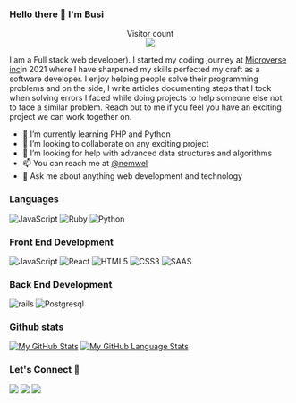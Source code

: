 ### Hello there 👋 I'm Busi
<p align="center"> 
  Visitor count<br>
  <img src="https://profile-counter.glitch.me/Nemwel-Boniface/count.svg" />
</p>

I am a Full stack web developer). I started my coding journey at [Microverse inc](https://www.microverse.org/)in 2021 where I have sharpened my skills perfected my craft as a software developer. I enjoy helping people solve their programming problems and on  the side, I write articles documenting steps that I took when solving errors I faced while doing projects to help someone else not to face a similar problem. Reach out to me if you feel you have an exciting project we can work together on.

- 🌱 I’m currently learning PHP and Python
- 👯 I’m looking to collaborate on any exciting project
- 🤔 I’m looking for help with advanced data structures and algorithms 
- 📫 You can reach me at [@nemwel](https://www.linkedin.com/in/busiwa-liuma/)
- 💬 Ask me about anything web development and technology

### Languages
![JavaScript](https://icongr.am/devicon/javascript-original.svg?size=50&color=currentColor)
![Ruby](https://icongr.am/devicon/ruby-original.svg?size=50&color=currentColor)
![Python](https://icongr.am/devicon/python-original.svg?size=50&color=currentColor)
### Front End Development
![JavaScript](https://icongr.am/devicon/javascript-original.svg?size=50&color=currentColor)
![React](https://icongr.am/devicon/react-original.svg?size=50&color=currentColor)
![HTML5](https://icongr.am/devicon/html5-original.svg?size=50&color=currentColor)
![CSS3](https://icongr.am/devicon/css3-original.svg?size=50&color=currentColor)
![SAAS](https://icongr.am/devicon/sass-original.svg?size=50&color=currentColor)
### Back End Development
![rails](https://icongr.am/devicon/rails-original-wordmark.svg?size=53&color=currentColor)
![Postgresql](https://icongr.am/devicon/postgresql-original.svg?size=50&color=currentColor)
### Github stats
[![My GitHub Stats](https://github-readme-stats.vercel.app/api/?username=Nemwel-Boniface&count_private=true&theme=tokyonight&showicons=true)]()
[![My GitHub Language Stats](https://github-readme-stats.vercel.app/api/top-langs/?username=Nemwel-Boniface&langs_count=5&theme=tokyonight)]()<h3 align="left">Let's Connect :handshake:</h3>
<div align="left">
<a target="_blank"
href="https://www.linkedin.com/in/nemwel-nyandoro-aa1b2620b/"><img
src="https://img.shields.io/badge/-LinkedIn-0077b5?style=for-the-badge&logo=LinkedIn&logoColor=white"></img></a> <a target="_blank"
href="mailto:nemwelboniface@outlook.com"><img
src="https://img.shields.io/badge/-Gmail-D14836?style=for-the-badge&logo=Gmail&logoColor=white"></img></a> <a target="_blank"
href="https://twitter.com/nemwel_bonie"><img
src="https://img.shields.io/badge/-Twitter-1DA1F2?style=for-the-badge&logo=Twitter&logoColor=white"></img></a>
<div/>
